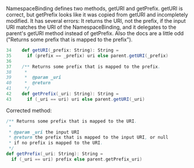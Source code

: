NamespaceBinding defines two methods, getURI and getPrefix.  getURI is correct, but getPrefix looks like it was copied from getURI and incompletely modified.  It has several errors:  It returns the URI, not the prefix, if the input URI matches the URI of the NamespaceBinding, and it delegates to the parent's getURI method instead of getPrefix.  Also the docs are a little odd ("Returns some prefix that is mapped to the prefix").

```scala
34	  def getURI(_prefix: String): String =
35	    if (prefix == _prefix) uri else parent.getURI(_prefix)
36	
37	  /** Returns some prefix that is mapped to the prefix.
38	   *
39	   *  @param _uri
40	   *  @return
41	   */
42	  def getPrefix(_uri: String): String =
43	    if (_uri == uri) uri else parent.getURI(_uri)
```

Corrected method:

```scala
/** Returns some prefix that is mapped to the URI.
 *
 * @param _uri the input URI
 * @return the prefix that is mapped to the input URI, or null
 * if no prefix is mapped to the URI.
 */
def getPrefix(_uri: String): String =
  if (_uri == uri) prefix else parent.getPrefix_uri)
```


